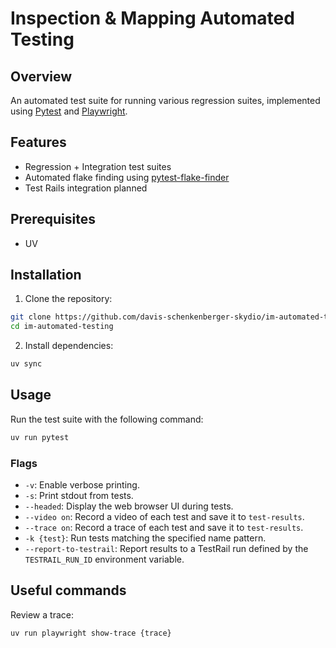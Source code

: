 # Inspection & Mapping Automated Testing

## Overview
An automated test suite for running various regression suites, implemented using [Pytest](https://docs.pytest.org/) and [Playwright](https://playwright.dev/).

## Features
- Regression + Integration test suites
- Automated flake finding using [pytest-flake-finder](https://github.com/dropbox/pytest-flakefinder)
- Test Rails integration planned

## Prerequisites

- UV


## Installation

1. Clone the repository:
```bash
git clone https://github.com/davis-schenkenberger-skydio/im-automated-testing.git
cd im-automated-testing
```

2. Install dependencies:
```bash
uv sync
```

## Usage

Run the test suite with the following command:
```bash
uv run pytest
```

### Flags
- `-v`: Enable verbose printing.
- `-s`: Print stdout from tests.
- `--headed`: Display the web browser UI during tests.
- `--video on`: Record a video of each test and save it to `test-results`.
- `--trace on`: Record a trace of each test and save it to `test-results`.
- `-k {test}`: Run tests matching the specified name pattern.
- `--report-to-testrail`: Report results to a TestRail run defined by the `TESTRAIL_RUN_ID` environment variable.

## Useful commands

Review a trace:
```bash
uv run playwright show-trace {trace}
```